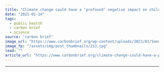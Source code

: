 ```yaml
---
title: "Climate change could have a ‘profound’ negative impact on child malnourishment"
date: "2021-01-14"
tags: 
  - public health
  - carbon brief
  - science
source: "carbon brief"
image_url: "https://www.carbonbrief.org/wp-content/uploads/2021/01/Sandipani-Muni-School-for-needy-girls-run-by-Food-for-Life-Vrindavan-Uttar-Pradesh-India-Asia-107x71.jpg"
image_fp: "/assets/img/post_thumbnails/213.jpg"
lead: ""
article_url: "https://www.carbonbrief.org/climate-change-could-have-a-profound-negative-impact-on-child-malnourishment"
---
```


---
